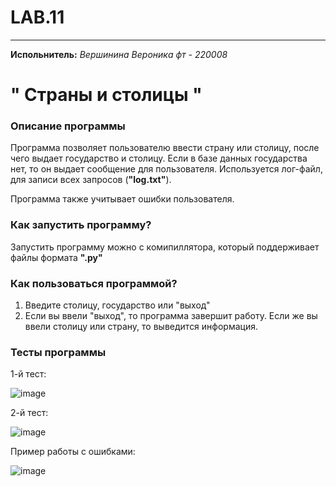 # LAB.11
____
__Испольнитель:__
*Вершинина Вероника фт - 220008*
# " Страны и столицы "
### Описание программы
Программа позволяет пользователю ввести страну или столицу, после чего выдает государство и столицу. Если в базе данных государства нет, то он выдает сообщение для пользователя. Используется лог-файл, для записи всех запросов (__"log.txt"__).

Программа также учитывает ошибки пользователя. 

### Как запустить программу?
Запустить программу можно с комипиллятора, который поддерживает файлы формата __".py"__

### Как пользоваться программой?

1) Введите столицу, государство или "выход"
2) Если вы ввели "выход", то программа завершит работу.
   Если же вы ввели столицу или страну, то выведится информация.
   
### Тесты программы

1-й тест:

![image](https://github.com/Nemious/LAB.11/assets/146121558/81e2d1be-62f5-45bf-adc6-47e03188eef1)

2-й тест:

![image](https://github.com/Nemious/LAB.11/assets/146121558/ae823c79-e0f0-46ae-b19d-04ccb01ece47)

Пример работы с ошибками:

![image](https://github.com/Nemious/LAB.11/assets/146121558/b0b18091-1766-4938-bb83-f70ca1e7469f)





